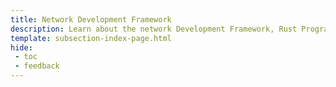 ```yaml
---
title: Network Development Framework
description: Learn about the network Development Framework, Rust Programming Language, Substrate and its features, including XCM and ready-to-use pallets for your Runtime.
template: subsection-index-page.html
hide: 
 - toc
 - feedback
---
```


